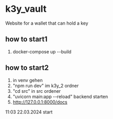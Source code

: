 # k3y_vault
Website for a wallet that can hold a key
## how to start1
1. docker-compose up --build


## how to start2
1. in venv gehen
2. "npm run dev" im k3y_2 ordner
3. "cd src" in src ordener
4. "uvicorn main:app --reload" backend starten
5. http://127.0.0.1:8000/docs 

11:03 22.03.2024 start

